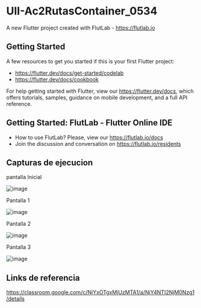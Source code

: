 # UII-Ac2RutasContainer_0534

A new Flutter project created with FlutLab - https://flutlab.io

## Getting Started

A few resources to get you started if this is your first Flutter project:

- https://flutter.dev/docs/get-started/codelab
- https://flutter.dev/docs/cookbook

For help getting started with Flutter, view our
https://flutter.dev/docs, which offers tutorials,
samples, guidance on mobile development, and a full API reference.

## Getting Started: FlutLab - Flutter Online IDE

- How to use FlutLab? Please, view our https://flutlab.io/docs
- Join the discussion and conversation on https://flutlab.io/residents

## Capturas de ejecucion


pantalla Inicial

![image](https://github.com/HectorRezaRamirez18/UII-RutasContainerT/assets/143548137/a2cf92a8-7200-4c22-9175-f312e6c12daa)


Pantalla 1

![image](https://github.com/HectorRezaRamirez18/UII-RutasContainerT/assets/143548137/f08c1b87-078b-437e-abf6-81ab99d8bdb0)

Pantalla 2

![image](https://github.com/HectorRezaRamirez18/UII-RutasContainerT/assets/143548137/d614600b-cf94-4d21-83fd-f202816899ca)

Pantalla 3

![image](https://github.com/HectorRezaRamirez18/UII-RutasContainerT/assets/143548137/893178f9-f2b2-48d1-b2bf-b5d9ffbabb47)



## Links de referencia

https://classroom.google.com/c/NjYxOTgxMjUzMTA1/a/NjY4NTI2NjM0Nzg1/details


